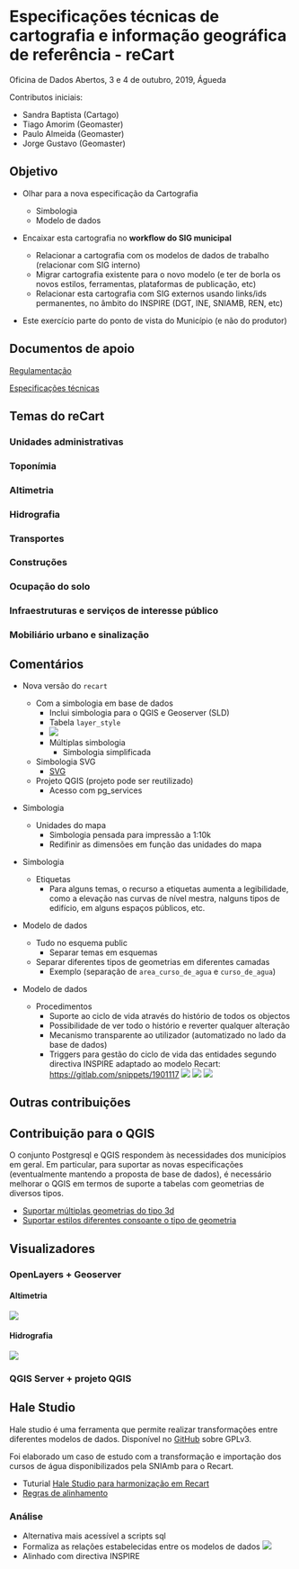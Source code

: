 # Especificações técnicas de cartografia e informação geográfica de referência - reCart

Oficina de Dados Abertos, 3 e 4 de outubro, 2019, Águeda

Contributos iniciais:

* Sandra Baptista (Cartago)
* Tiago Amorim (Geomaster)
* Paulo Almeida (Geomaster)
* Jorge Gustavo (Geomaster)

## Objetivo

* Olhar para a nova especificação da Cartografia
    * Simbologia
    * Modelo de dados
        
* Encaixar esta cartografia no **workflow do SIG municipal**
    * Relacionar a cartografia com os modelos de dados de trabalho (relacionar com SIG interno)
    * Migrar cartografia existente para o novo modelo (e ter de borla os novos estilos, ferramentas, plataformas de publicação, etc)
    * Relacionar esta cartografia com SIG externos usando links/ids permanentes, no âmbito do INSPIRE (DGT, INE, SNIAMB, REN, etc)

* Este exercício parte do ponto de vista do Município (e não do produtor)

## Documentos de apoio

[Regulamentação](http://www.dgterritorio.pt/cartografia_e_geodesia/regulacao/)

[Especificações técnicas](http://www.dgterritorio.pt/filedownload.aspx?schema=f7664ca7-3a1a-4b25-9f46-2056eef44c33&channel=adab3c46-b36f-437d-a04f-cba7c3b3664e&content_id=96B7FE9A-D4A3-4003-8BEE-0A8897C4FE07&field=storage_image&lang=pt&ver=1&filetype=pdf&dtestate=2019-07-30143601)

## Temas do reCart

### Unidades administrativas

### Toponímia

### Altimetria

### Hidrografia

### Transportes

### Construções

### Ocupação do solo

### Infraestruturas e serviços de interesse público

### Mobiliário urbano e sinalização

## Comentários

* Nova versão do `recart`
    * Com a simbologia em base de dados
        * Inclui simbologia para o QGIS e Geoserver (SLD)
        * Tabela `layer_style`
        * ![](https://i.imgur.com/dpAh89X.png)
        * Múltiplas simbologia
            * Simbologia simplificada
    * Simbologia SVG
        * [SVG](https://gist.github.com/ntma/088b6cd460358d4d122d499c6c8c23e5)
    * Projeto QGIS (projeto pode ser reutilizado)
        * Acesso com pg_services 

* Simbologia
    * Unidades do mapa
        * Simbologia pensada para impressão a 1:10k
        * Redifinir as dimensões em função das unidades do mapa

* Simbologia
    * Etiquetas
        * Para alguns temas, o recurso a etiquetas aumenta a legibilidade, como a elevação nas curvas de nível mestra, nalguns tipos de edifício, em alguns espaços públicos, etc.
        
* Modelo de dados
    * Tudo no esquema public
        * Separar temas em esquemas
    * Separar diferentes tipos de geometrias em diferentes camadas
        * Exemplo (separação de `area_curso_de_agua` e `curso_de_agua`)

* Modelo de dados
    * Procedimentos
        * Suporte ao ciclo de vida através do histório de todos os objectos
        * Possibilidade de ver todo o histório e reverter qualquer alteração
        * Mecanismo transparente ao utilizador (automatizado no lado da base de dados)
        * Triggers para gestão do ciclo de vida das entidades segundo directiva INSPIRE adaptado ao modelo Recart: https://gitlab.com/snippets/1901117
![](https://i.imgur.com/4WrYnlE.png)
![](https://i.imgur.com/7gYJwxv.png)
![](https://i.imgur.com/exArPJp.png)

## Outras contribuições

## Contribuição para o QGIS

O conjunto Postgresql e QGIS respondem às necessidades dos municípios em geral. Em particular, para suportar as novas especificações (eventualmente mantendo a proposta de base de dados), é necessário melhorar o QGIS em termos de suporte a tabelas com geometrias de diversos tipos.
* [Suportar múltiplas geometrias do tipo 3d](https://github.com/qgis/QGIS/issues/32119)
* [Suportar estilos diferentes consoante o tipo de geometria](https://github.com/qgis/QGIS/issues/18479)

## Visualizadores

### OpenLayers + Geoserver

#### Altimetria

![](https://i.imgur.com/nPCU53P.png)

#### Hidrografia

![](https://i.imgur.com/Z3idrHG.png)

### QGIS Server + projeto QGIS

## Hale Studio
Hale studio é uma ferramenta que permite realizar transformações entre diferentes modelos de dados. Disponível no [GitHub](https://github.com/halestudio/hale) sobre GPLv3.

Foi elaborado um caso de estudo com a transformação e importação dos cursos de água disponibilizados pela SNIAmb para o Recart.

* Tuturial [Hale Studio para harmonização em Recart](http://md.geomaster.pt/xPUnJ23GQb68sCajKevIuQ#)
* [Regras de alinhamento](https://geo.di.uminho.pt/owncloud/index.php/s/QQkqdDt11K6w2Ob/download)

### Análise
* Alternativa mais acessível a scripts sql
* Formaliza as relações estabelecidas entre os modelos de dados
![](https://i.imgur.com/Kx904TV.png)
* Alinhado com directiva INSPIRE

